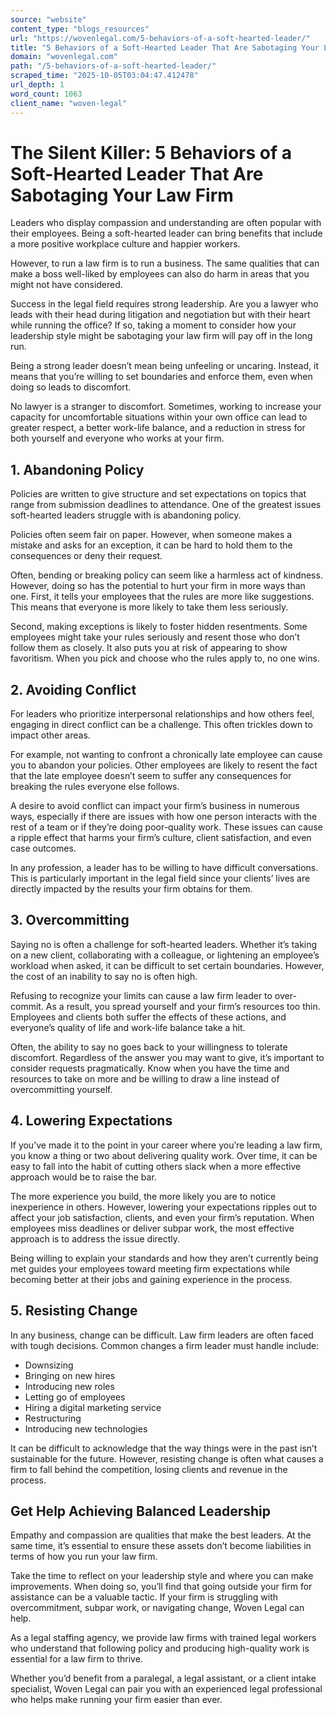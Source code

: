 ```yaml
---
source: "website"
content_type: "blogs_resources"
url: "https://wovenlegal.com/5-behaviors-of-a-soft-hearted-leader/"
title: "5 Behaviors of a Soft-Hearted Leader That Are Sabotaging Your Law Firm"
domain: "wovenlegal.com"
path: "/5-behaviors-of-a-soft-hearted-leader/"
scraped_time: "2025-10-05T03:04:47.412478"
url_depth: 1
word_count: 1063
client_name: "woven-legal"
---
```


# The Silent Killer: 5 Behaviors of a Soft-Hearted Leader That Are Sabotaging Your Law Firm

Leaders who display compassion and understanding are often popular with their employees. Being a soft-hearted leader can bring benefits that include a more positive workplace culture and happier workers.

However, to run a law firm is to run a business. The same qualities that can make a boss well-liked by employees can also do harm in areas that you might not have considered.

Success in the legal field requires strong leadership. Are you a lawyer who leads with their head during litigation and negotiation but with their heart while running the office? If so, taking a moment to consider how your leadership style might be sabotaging your law firm will pay off in the long run.

Being a strong leader doesn’t mean being unfeeling or uncaring. Instead, it means that you’re willing to set boundaries and enforce them, even when doing so leads to discomfort.

No lawyer is a stranger to discomfort. Sometimes, working to increase your capacity for uncomfortable situations within your own office can lead to greater respect, a better work-life balance, and a reduction in stress for both yourself and everyone who works at your firm.

## 1. Abandoning Policy

Policies are written to give structure and set expectations on topics that range from submission deadlines to attendance. One of the greatest issues soft-hearted leaders struggle with is abandoning policy.

Policies often seem fair on paper. However, when someone makes a mistake and asks for an exception, it can be hard to hold them to the consequences or deny their request.

Often, bending or breaking policy can seem like a harmless act of kindness. However, doing so has the potential to hurt your firm in more ways than one. First, it tells your employees that the rules are more like suggestions. This means that everyone is more likely to take them less seriously.

Second, making exceptions is likely to foster hidden resentments. Some employees might take your rules seriously and resent those who don’t follow them as closely. It also puts you at risk of appearing to show favoritism. When you pick and choose who the rules apply to, no one wins.

## 2. Avoiding Conflict

For leaders who prioritize interpersonal relationships and how others feel, engaging in direct conflict can be a challenge. This often trickles down to impact other areas.

For example, not wanting to confront a chronically late employee can cause you to abandon your policies. Other employees are likely to resent the fact that the late employee doesn’t seem to suffer any consequences for breaking the rules everyone else follows.

A desire to avoid conflict can impact your firm’s business in numerous ways, especially if there are issues with how one person interacts with the rest of a team or if they’re doing poor-quality work. These issues can cause a ripple effect that harms your firm’s culture, client satisfaction, and even case outcomes.

In any profession, a leader has to be willing to have difficult conversations. This is particularly important in the legal field since your clients’ lives are directly impacted by the results your firm obtains for them.

## 3. Overcommitting

Saying no is often a challenge for soft-hearted leaders. Whether it’s taking on a new client, collaborating with a colleague, or lightening an employee’s workload when asked, it can be difficult to set certain boundaries. However, the cost of an inability to say no is often high.

Refusing to recognize your limits can cause a law firm leader to over-commit. As a result, you spread yourself and your firm’s resources too thin. Employees and clients both suffer the effects of these actions, and everyone’s quality of life and work-life balance take a hit.

Often, the ability to say no goes back to your willingness to tolerate discomfort. Regardless of the answer you may want to give, it’s important to consider requests pragmatically. Know when you have the time and resources to take on more and be willing to draw a line instead of overcommitting yourself.

## 4. Lowering Expectations

If you’ve made it to the point in your career where you’re leading a law firm, you know a thing or two about delivering quality work. Over time, it can be easy to fall into the habit of cutting others slack when a more effective approach would be to raise the bar.

The more experience you build, the more likely you are to notice inexperience in others. However, lowering your expectations ripples out to affect your job satisfaction, clients, and even your firm’s reputation. When employees miss deadlines or deliver subpar work, the most effective approach is to address the issue directly.

Being willing to explain your standards and how they aren’t currently being met guides your employees toward meeting firm expectations while becoming better at their jobs and gaining experience in the process.

## 5. Resisting Change

In any business, change can be difficult. Law firm leaders are often faced with tough decisions. Common changes a firm leader must handle include:

* Downsizing  
* Bringing on new hires  
* Introducing new roles  
* Letting go of employees  
* Hiring a digital marketing service  
* Restructuring  
* Introducing new technologies

It can be difficult to acknowledge that the way things were in the past isn’t sustainable for the future. However, resisting change is often what causes a firm to fall behind the competition, losing clients and revenue in the process.

## Get Help Achieving Balanced Leadership

Empathy and compassion are qualities that make the best leaders. At the same time, it’s essential to ensure these assets don’t become liabilities in terms of how you run your law firm.

Take the time to reflect on your leadership style and where you can make improvements. When doing so, you’ll find that going outside your firm for assistance can be a valuable tactic. If your firm is struggling with overcommitment, subpar work, or navigating change, Woven Legal can help.

As a legal staffing agency, we provide law firms with trained legal workers who understand that following policy and producing high-quality work is essential for a law firm to thrive.

Whether you’d benefit from a paralegal, a legal assistant, or a client intake specialist, Woven Legal can pair you with an experienced legal professional who helps make running your firm easier than ever.